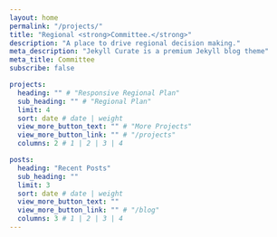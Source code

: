 ```yaml
---
layout: home
permalink: "/projects/"
title: "Regional <strong>Committee.</strong>"
description: "A place to drive regional decision making."
meta_description: "Jekyll Curate is a premium Jekyll blog theme"
meta_title: Committee
subscribe: false

projects:
  heading: "" # "Responsive Regional Plan"
  sub_heading: "" # "Regional Plan"
  limit: 4
  sort: date # date | weight
  view_more_button_text: "" # "More Projects"
  view_more_button_link: "" # "/projects"
  columns: 2 # 1 | 2 | 3 | 4

posts:
  heading: "Recent Posts"
  sub_heading: ""
  limit: 3
  sort: date # date | weight
  view_more_button_text: ""
  view_more_button_link: "" # "/blog"
  columns: 3 # 1 | 2 | 3 | 4
---
```

